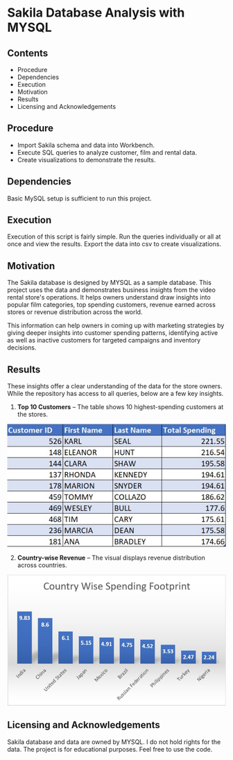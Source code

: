 # Sakila Database Analysis with MYSQL

## Contents
* Procedure
* Dependencies
* Execution
* Motivation
* Results
* Licensing and Acknowledgements

## Procedure
* Import Sakila schema and data into Workbench.
* Execute SQL queries to analyze customer, film and rental data.
* Create visualizations to demonstrate the results.

## Dependencies
Basic MySQL setup is sufficient to run this project.

## Execution
Execution of this script is fairly simple. Run the queries individually or all at once and view the results. Export the data into csv to create visualizations.

## Motivation
The Sakila database is designed by MYSQL as a sample database. This project uses the data and demonstrates business insights from the video rental store's operations. It helps owners understand draw insights into popular film categories, top spending customers, revenue earned across stores or revenue distribution across the world.

This information can help owners in coming up with marketing strategies by giving deeper insights into customer spending patterns, identifying active as well as inactive customers for targeted campaigns and inventory decisions. 

## Results
These insights offer a clear understanding of the data for the store owners. While the repository has access to all queries, below are a few key insights.

1. **Top 10 Customers** – The table shows 10 highest-spending customers at the stores.  

![Top 10 Customers](Top10_Customers.jpg)  

2. **Country-wise Revenue** – The visual displays revenue distribution across countries.  

![Country-wise Revenue](CountryWise_Spending_Footprint.jpg)  

## Licensing and Acknowledgements
Sakila database and data are owned by MYSQL. I do not hold rights for the data. The project is for educational purposes. Feel free to use the code.